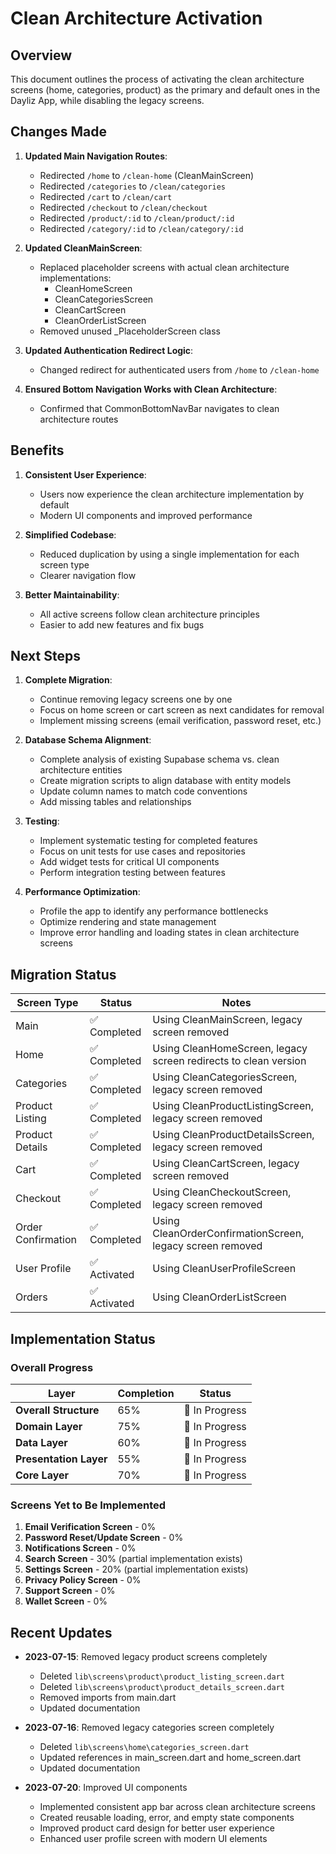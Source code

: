# Clean Architecture Activation

## Overview

This document outlines the process of activating the clean architecture screens (home, categories, product) as the primary and default ones in the Dayliz App, while disabling the legacy screens.

## Changes Made

1. **Updated Main Navigation Routes**:
   - Redirected `/home` to `/clean-home` (CleanMainScreen)
   - Redirected `/categories` to `/clean/categories`
   - Redirected `/cart` to `/clean/cart`
   - Redirected `/checkout` to `/clean/checkout`
   - Redirected `/product/:id` to `/clean/product/:id`
   - Redirected `/category/:id` to `/clean/category/:id`

2. **Updated CleanMainScreen**:
   - Replaced placeholder screens with actual clean architecture implementations:
     - CleanHomeScreen
     - CleanCategoriesScreen
     - CleanCartScreen
     - CleanOrderListScreen
   - Removed unused _PlaceholderScreen class

3. **Updated Authentication Redirect Logic**:
   - Changed redirect for authenticated users from `/home` to `/clean-home`

4. **Ensured Bottom Navigation Works with Clean Architecture**:
   - Confirmed that CommonBottomNavBar navigates to clean architecture routes

## Benefits

1. **Consistent User Experience**:
   - Users now experience the clean architecture implementation by default
   - Modern UI components and improved performance

2. **Simplified Codebase**:
   - Reduced duplication by using a single implementation for each screen type
   - Clearer navigation flow

3. **Better Maintainability**:
   - All active screens follow clean architecture principles
   - Easier to add new features and fix bugs

## Next Steps

1. **Complete Migration**:
   - Continue removing legacy screens one by one
   - Focus on home screen or cart screen as next candidates for removal
   - Implement missing screens (email verification, password reset, etc.)

2. **Database Schema Alignment**:
   - Complete analysis of existing Supabase schema vs. clean architecture entities
   - Create migration scripts to align database with entity models
   - Update column names to match code conventions
   - Add missing tables and relationships

3. **Testing**:
   - Implement systematic testing for completed features
   - Focus on unit tests for use cases and repositories
   - Add widget tests for critical UI components
   - Perform integration testing between features

4. **Performance Optimization**:
   - Profile the app to identify any performance bottlenecks
   - Optimize rendering and state management
   - Improve error handling and loading states in clean architecture screens

## Migration Status

| Screen Type | Status | Notes |
|-------------|--------|-------|
| Main | ✅ Completed | Using CleanMainScreen, legacy screen removed |
| Home | ✅ Completed | Using CleanHomeScreen, legacy screen redirects to clean version |
| Categories | ✅ Completed | Using CleanCategoriesScreen, legacy screen removed |
| Product Listing | ✅ Completed | Using CleanProductListingScreen, legacy screen removed |
| Product Details | ✅ Completed | Using CleanProductDetailsScreen, legacy screen removed |
| Cart | ✅ Completed | Using CleanCartScreen, legacy screen removed |
| Checkout | ✅ Completed | Using CleanCheckoutScreen, legacy screen removed |
| Order Confirmation | ✅ Completed | Using CleanOrderConfirmationScreen, legacy screen removed |
| User Profile | ✅ Activated | Using CleanUserProfileScreen |
| Orders | ✅ Activated | Using CleanOrderListScreen |

## Implementation Status

### Overall Progress
| Layer | Completion | Status |
|-------|------------|--------|
| **Overall Structure** | 65% | 🔄 In Progress |
| **Domain Layer** | 75% | 🔄 In Progress |
| **Data Layer** | 60% | 🔄 In Progress |
| **Presentation Layer** | 55% | 🔄 In Progress |
| **Core Layer** | 70% | 🔄 In Progress |

### Screens Yet to Be Implemented
1. **Email Verification Screen** - 0%
2. **Password Reset/Update Screen** - 0%
3. **Notifications Screen** - 0%
4. **Search Screen** - 30% (partial implementation exists)
5. **Settings Screen** - 20% (partial implementation exists)
6. **Privacy Policy Screen** - 0%
7. **Support Screen** - 0%
8. **Wallet Screen** - 0%

## Recent Updates

- **2023-07-15**: Removed legacy product screens completely
  - Deleted `lib\screens\product\product_listing_screen.dart`
  - Deleted `lib\screens\product\product_details_screen.dart`
  - Removed imports from main.dart
  - Updated documentation

- **2023-07-16**: Removed legacy categories screen completely
  - Deleted `lib\screens\home\categories_screen.dart`
  - Updated references in main_screen.dart and home_screen.dart
  - Updated documentation

- **2023-07-20**: Improved UI components
  - Implemented consistent app bar across clean architecture screens
  - Created reusable loading, error, and empty state components
  - Improved product card design for better user experience
  - Enhanced user profile screen with modern UI elements
